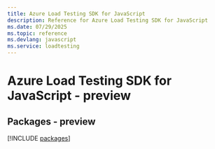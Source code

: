 ```yaml
---
title: Azure Load Testing SDK for JavaScript
description: Reference for Azure Load Testing SDK for JavaScript
ms.date: 07/29/2025
ms.topic: reference
ms.devlang: javascript
ms.service: loadtesting
---
```

# Azure Load Testing SDK for JavaScript - preview
## Packages - preview
[!INCLUDE [packages](load-testing-index.md)]